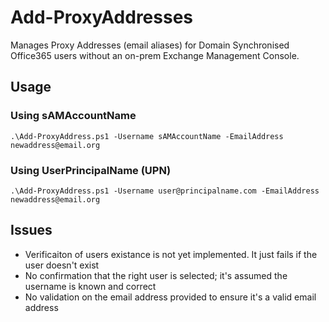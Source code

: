 # Add-ProxyAddresses
Manages Proxy Addresses (email aliases) for Domain Synchronised Office365 users without an on-prem Exchange Management Console.

## Usage

### Using sAMAccountName
```
.\Add-ProxyAddress.ps1 -Username sAMAccountName -EmailAddress newaddress@email.org
```

### Using UserPrincipalName (UPN)
```
.\Add-ProxyAddress.ps1 -Username user@principalname.com -EmailAddress newaddress@email.org
```

## Issues

* Verificaiton of users existance is not yet implemented. It just fails if the user doesn't exist
* No confirmation that the right user is selected; it's assumed the username is known and correct
* No validation on the email address provided to ensure it's a valid email address
